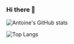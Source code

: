 ### Hi there 👋

![Antoine's GitHub stats](https://github-readme-stats.vercel.app/api?username=antoinekllee&show_icons=true&theme=dracula&include_all_commits)

![Top Langs](https://github-readme-stats.vercel.app/api/top-langs/?username=antoinekllee&langs_count=8&layout=compact&theme=dracula&exclude_repo=The-Shadow-Crossing,Warlandia,Synergy-Interactive-Game)

<!--
**antoinekllee/antoinekllee** is a ✨ _special_ ✨ repository because its `README.md` (this file) appears on your GitHub profile.

Here are some ideas to get you started:

- 🔭 I’m currently working on ...
- 🌱 I’m currently learning ...
- 👯 I’m looking to collaborate on ...
- 🤔 I’m looking for help with ...
- 💬 Ask me about ...
- 📫 How to reach me: ...
- 😄 Pronouns: ...
- ⚡ Fun fact: ...
-->

